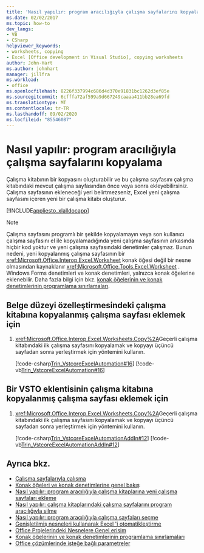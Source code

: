 ```yaml
---
title: 'Nasıl yapılır: program aracılığıyla çalışma sayfalarını kopyalama'
ms.date: 02/02/2017
ms.topic: how-to
dev_langs:
- VB
- CSharp
helpviewer_keywords:
- worksheets, copying
- Excel [Office development in Visual Studio], copying worksheets
author: John-Hart
ms.author: johnhart
manager: jillfra
ms.workload:
- office
ms.openlocfilehash: 8226f337994c686d4d370e91831bc1262d3ef85e
ms.sourcegitcommit: 6cfffa72af599a9d667249caaaa411bb28ea69fd
ms.translationtype: MT
ms.contentlocale: tr-TR
ms.lasthandoff: 09/02/2020
ms.locfileid: "85546087"
---
```

# <a name="how-to-programmatically-copy-worksheets"></a>Nasıl yapılır: program aracılığıyla çalışma sayfalarını kopyalama
  Çalışma kitabının bir kopyasını oluşturabilir ve bu çalışma sayfasını çalışma kitabındaki mevcut çalışma sayfasından önce veya sonra ekleyebilirsiniz. Çalışma sayfasının ekleneceği yeri belirtmezseniz, Excel yeni çalışma sayfasını içeren yeni bir çalışma kitabı oluşturur.

 [!INCLUDE[appliesto_xlalldocapp](../vsto/includes/appliesto-xlalldocapp-md.md)]

> [!NOTE]
> Çalışma sayfasını programlı bir şekilde kopyalamayın veya son kullanıcı çalışma sayfasını el ile kopyalamadığında yeni çalışma sayfasının arkasında hiçbir kod yoktur ve yeni çalışma sayfasındaki denetimler çalışmaz. Bunun nedeni, yeni kopyalanmış çalışma sayfasının bir <xref:Microsoft.Office.Interop.Excel.Worksheet> konak öğesi değil bir nesne olmasından kaynaklanır <xref:Microsoft.Office.Tools.Excel.Worksheet> . Windows Forms denetimleri ve konak denetimleri, yalnızca konak öğelerine eklenebilir. Daha fazla bilgi için bkz. [konak öğelerinin ve konak denetimlerinin programlama sınırlamaları](../vsto/programmatic-limitations-of-host-items-and-host-controls.md).

## <a name="to-add-a-copied-worksheet-to-a-workbook-in-a-document-level-customization"></a>Belge düzeyi özelleştirmesindeki çalışma kitabına kopyalanmış çalışma sayfası eklemek için

1. <xref:Microsoft.Office.Interop.Excel.Worksheets.Copy%2A>Geçerli çalışma kitabındaki ilk çalışma sayfasını kopyalamak ve kopyayı üçüncü sayfadan sonra yerleştirmek için yöntemini kullanın.

     [!code-csharp[Trin_VstcoreExcelAutomation#16](../vsto/codesnippet/CSharp/Trin_VstcoreExcelAutomationCS/Sheet1.cs#16)]
     [!code-vb[Trin_VstcoreExcelAutomation#16](../vsto/codesnippet/VisualBasic/Trin_VstcoreExcelAutomation/Sheet1.vb#16)]

## <a name="to-add-a-copied-worksheet-to-a-workbook-in-a-vsto-add-in"></a>Bir VSTO eklentisinin çalışma kitabına kopyalanmış çalışma sayfası eklemek için

1. <xref:Microsoft.Office.Interop.Excel.Worksheets.Copy%2A>Geçerli çalışma kitabındaki ilk çalışma sayfasını kopyalamak ve kopyayı üçüncü sayfadan sonra yerleştirmek için yöntemini kullanın.

     [!code-csharp[Trin_VstcoreExcelAutomationAddIn#12](../vsto/codesnippet/CSharp/trin_vstcoreexcelautomationaddin/ThisAddIn.cs#12)]
     [!code-vb[Trin_VstcoreExcelAutomationAddIn#12](../vsto/codesnippet/VisualBasic/trin_vstcoreexcelautomationaddin/ThisAddIn.vb#12)]

## <a name="see-also"></a>Ayrıca bkz.
- [Çalışma sayfalarıyla çalışma](../vsto/working-with-worksheets.md)
- [Konak öğeleri ve konak denetimlerine genel bakış](../vsto/host-items-and-host-controls-overview.md)
- [Nasıl yapılır: program aracılığıyla çalışma kitaplarına yeni çalışma sayfaları ekleme](../vsto/how-to-programmatically-add-new-worksheets-to-workbooks.md)
- [Nasıl yapılır: çalışma kitaplarındaki çalışma sayfalarını program aracılığıyla silme](../vsto/how-to-programmatically-delete-worksheets-from-workbooks.md)
- [Nasıl yapılır: program aracılığıyla çalışma sayfaları seçme](../vsto/how-to-programmatically-select-worksheets.md)
- [Genişletilmiş nesneleri kullanarak Excel 'i otomatikleştirme](../vsto/automating-excel-by-using-extended-objects.md)
- [Office Projelerindeki Nesnelere Genel erişim](../vsto/global-access-to-objects-in-office-projects.md)
- [Konak öğelerinin ve konak denetimlerinin programlama sınırlamaları](../vsto/programmatic-limitations-of-host-items-and-host-controls.md)
- [Office çözümlerinde isteğe bağlı parametreler](../vsto/optional-parameters-in-office-solutions.md)
